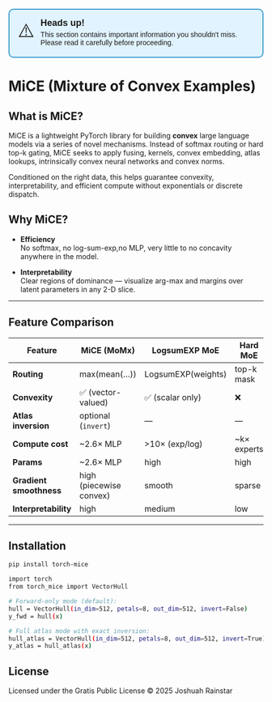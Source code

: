 <div style="background-color:#e0f3ff;border:2px solid #3399cc;border-radius:10px;padding:16px;margin:20px 0;font-family:sans-serif;">
  <div style="display:flex;align-items:flex-start;">
    <div style="font-size:36px;margin-right:12px;">⚠️</div>
    <div>
      <strong style="font-size:18px;">Heads up!</strong>
      <p style="margin:4px 0 0;">This section contains important information you shouldn't miss. Please read it carefully before proceeding.</p>
    </div>
  </div>
</div>

# MiCE (Mixture of Convex Examples)

## What is MiCE?

MiCE is a lightweight PyTorch library for building **convex** large language models via a series of novel mechanisms.  Instead of softmax routing or hard top-k gating, MiCE seeks to apply fusing, kernels, convex embedding, atlas lookups, intrinsically convex neural networks and convex norms.

Conditioned on the right data, this helps guarantee convexity, interpretability, and efficient compute without exponentials or discrete dispatch.

## Why MiCE?

- **Efficiency**  
  No softmax, no log-sum-exp,no MLP, very little to no concavity anywhere in the model.

- **Interpretability**  
  Clear regions of dominance — visualize arg-max and margins over latent parameters in any 2-D slice.  

---

## Feature Comparison

| Feature               | MiCE (MoMx)            | LogsumEXP MoE       | Hard MoE         | Standard MLP |
|-----------------------|------------------------|-------------------|------------------|--------------|
| **Routing**           | max(mean(…))           | LogsumEXP(weights)  | top-k mask       | none         |
| **Convexity**         | ✅ (vector-valued)      | ✅ (scalar only)  | ❌                | ❌            |
| **Atlas inversion**   | optional (`invert`)    | —                 | —                | —            |
| **Compute cost**      | ~2.6× MLP              | >10× (exp/log)    | ~k× experts      | baseline     |
| **Params**            | ~2.6× MLP              | high              | high             | baseline     |
| **Gradient smoothness**| high (piecewise convex)| smooth            | sparse           | smooth       |
| **Interpretability**  | high                   | medium            | low              | low          |

---

## Installation

```bash
pip install torch-mice

import torch
from torch_mice import VectorHull

# Forward-only mode (default):
hull = VectorHull(in_dim=512, petals=8, out_dim=512, invert=False)
y_fwd = hull(x)

# Full atlas mode with exact inversion:
hull_atlas = VectorHull(in_dim=512, petals=8, out_dim=512, invert=True)
y_atlas = hull_atlas(x)

```
## License

Licensed under the Gratis Public License © 2025 Joshuah Rainstar

